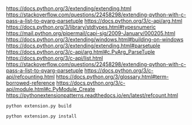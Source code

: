 https://docs.python.org/3/extending/extending.html
https://stackoverflow.com/questions/22458298/extending-python-with-c-pass-a-list-to-pyarg-parsetuple
https://docs.python.org/3/c-api/arg.html
https://docs.python.org/3/library/stdtypes.html#typesnumeric
https://mail.python.org/pipermail/capi-sig/2009-January/000205.html
https://docs.python.org/3/extending/windows.html#building-on-windows
https://docs.python.org/3/extending/extending.html#parsetuple
https://docs.python.org/3/c-api/arg.html#c.PyArg_ParseTuple
https://docs.python.org/3/c-api/list.html
https://stackoverflow.com/questions/22458298/extending-python-with-c-pass-a-list-to-pyarg-parsetuple
https://docs.python.org/3/c-api/refcounting.html
https://docs.python.org/3/glossary.html#term-borrowed-reference
https://docs.python.org/3/c-api/module.html#c.PyModule_Create
https://pythonextensionpatterns.readthedocs.io/en/latest/refcount.html

`python extension.py build`


`python extension.py install`
